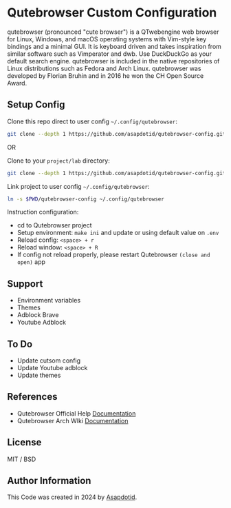# Qutebrowser Custom Configuration

qutebrowser (pronounced "cute browser") is a QTwebengine web browser for Linux, Windows, and macOS operating systems with Vim-style key bindings and a minimal GUI. It is keyboard driven and takes inspiration from similar software such as Vimperator and dwb. Use DuckDuckGo as your default search engine. qutebrowser is included in the native repositories of Linux distributions such as Fedora and Arch Linux. qutebrowser was developed by Florian Bruhin and in 2016 he won the CH Open Source Award.

## Setup Config

Clone this repo direct to user config `~/.config/qutebrowser`:

```bash
git clone --depth 1 https://github.com/asapdotid/qutebrowser-config.git ~/.config/qutebrowser
```

OR

Clone to your `project/lab` directory:

```bash
git clone --depth 1 https://github.com/asapdotid/qutebrowser-config.git
```

Link project to user config `~/.config/qutebrowser`:

```bash
ln -s $PWD/qutebrowser-config ~/.config/qutebrowser
```

Instruction configuration:

-   cd to Qutebrowser project
-   Setup environment: `make ini` and update or using default value on `.env`
-   Reload config: `<space> + r`
-   Reload window: `<space> + R`
-   If config not reload properly, please restart Qutebrowser `(close and open)` app

## Support

-   Environment variables
-   Themes
-   Adblock Brave
-   Youtube Adblock

## To Do

-   Update cutsom config
-   Update Youtube adblock
-   Update themes

## References

-   Qutebrowser Official Help [Documentation](https://qutebrowser.org/doc/help/)
-   Qutebrowser Arch WIki [Documentation](https://wiki.archlinux.org/title/qutebrowser)

## License

MIT / BSD

## Author Information

This Code was created in 2024 by [Asapdotid](https://github.com/asapdotid).
